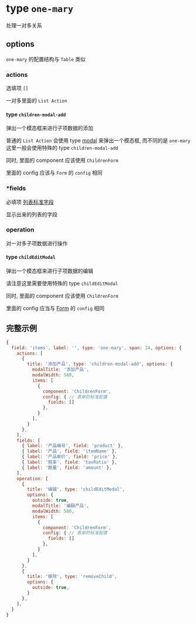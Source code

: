 # type `one-mary`

处理一对多关系

## options

`one-mary` 的配置结构与 `Table` 类似

### actions

选填项 `[]`

一对多里面的 `List Action`

#### type `children-modal-add`

弹出一个模态框来进行子项数据的添加

普通的 `List Action` 会使用 type [modal](../../component/Table.md#actions%20type%20`modal`) 来弹出一个模态框, 而不同的是 `one-mary` 这里一般会使用特殊的 type `children-modal-add`

同时, 里面的 component 应该使用 `ChildrenForm`

里面的 config 应该与 `Form` 的 `config` 相同

### *fields

必填项 [列表标准字段](/ZELeconfig/标准field/list-field)

显示出来的列表的字段

### operation

对一对多子项数据进行操作

#### type `childEditModal`

弹出一个模态框来进行子项数据的编辑

请注意这里需要使用特殊的 type `childEditModal`

同时, 里面的 component 应该使用 `ChildrenForm`

里面的 config 应当与 [Form](/ZELeconfig/component/Form.md) 的 `config` 相同

## 完整示例

```javascript
{ 
  field: 'items', label: '', type: 'one-mary', span: 24, options: {
    actions: [
      {
        title: '添加产品', type: 'children-modal-add', options: {
          modalTitle: '添加产品',
          modalWidth: 580,
          items: [
            {
              component: 'ChildrenForm',
              config: { // 表单的标准配置
                fields: []
              },
            }
          ],
        }
      },
    ],
    fields: [
      { label: '产品编号', field: 'product' },
      { label: '产品', field: 'itemName' },
      { label: '产品单价', field: 'price' },
      { label: '税率', field: 'taxRatio' },
      { label: '数量', field: 'amount' },
    ],
    operation: [
      {
        title: '编辑', type: 'childEditModal',
        options: {
          outside: true,
          modalTitle: '编辑产品',
          modalWidth: 580,
          items: [
            {
              component: 'ChildrenForm',
              config: { // 表单的标准配置
                fields: []
              },
            }
          ],
        }
      },
      {
        title: '移除', type: 'removeChild',
        options: {
          outside: true,
        }
      },
    ],
  }
}
```
